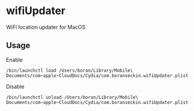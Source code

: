 # wifiUpdater
WiFi location updater for MacOS

## Usage
Enable

```/bin/launchctl load /Users/boran/Library/Mobile\ Documents/com~apple~CloudDocs/Cydia/com.boranseckin.wifiUpdater.plist```

Disable

```/bin/launchctl unload /Users/boran/Library/Mobile\ Documents/com~apple~CloudDocs/Cydia/com.boranseckin.wifiUpdater.plist```

